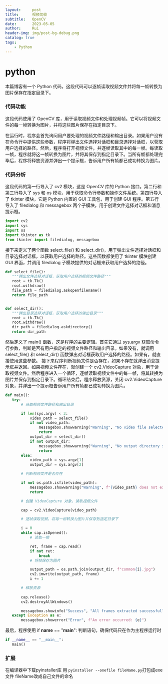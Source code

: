 ```yaml
---
layout:     post
title:      视频切帧
subtitle:   OpenCV
date:       2023-05-05
author:     Rui
header-img: img/post-bg-debug.png
catalog: true
tags:
    - Python
---
```


# python
本篇博客有一个 Python 代码，这段代码可以逐帧读取视频文件并将每一帧转换为图片保存在指定目录下。

### 代码功能
这段代码使用了 OpenCV 库，用于读取视频文件和处理视频帧。它可以将视频文件的每一帧转换为图片，并将这些图片保存在指定目录下。

在运行时，程序会首先询问用户要处理的视频文件路径和输出目录。如果用户没有在命令行中提供这些参数，程序将弹出文件选择对话框和目录选择对话框，以获取用户选择的路径。然后，程序将打开视频文件，并逐帧读取其中的每一帧。每读取一帧，程序就将这一帧转换为图片，并将其保存到指定目录下。当所有帧都处理完毕后，程序将释放资源并弹出一个提示框，告诉用户所有帧都已成功转换为图片。

### 代码分析
这段代码的第一行导入了 cv2 模块，这是 OpenCV 库的 Python 接口。第二行和第三行导入了 sys 和 os 模块，用于获取命令行参数和操作文件系统。第四行导入了 tkinter 模块，它是 Python 内置的 GUI 工具包，用于创建 GUI 程序。第五行导入了 filedialog 和 messagebox 两个子模块，用于创建文件选择对话框和消息提示框。
 ```python
import cv2
import sys
import os
import tkinter as tk
from tkinter import filedialog, messagebox
 ```

接下来定义了两个函数 select_file() 和 select_dir()，用于弹出文件选择对话框和目录选择对话框，以获取用户选择的路径。这些函数都使用了 tkinter 模块创建 GUI 界面，并调用 filedialog 子模块提供的对话框来获取用户选择的路径。
 ```python
def select_file():
    """弹出文件选择对话框，获取用户选择的视频文件路径"""
    root = tk.Tk()
    root.withdraw()
    file_path = filedialog.askopenfilename()
    return file_path


def select_dir():
    """弹出目录选择对话框，获取用户选择的输出目录"""
    root = tk.Tk()
    root.withdraw()
    dir_path = filedialog.askdirectory()
    return dir_path
 ```

然后定义了 main() 函数，这是程序的主要逻辑。首先它通过 sys.argv 获取命令行参数，判断是否有用户指定的视频文件路径和输出目录。如果没有，就调用 select_file() 和 select_dir() 函数弹出对话框获取用户选择的路径。如果有，就直接使用这些参数。
接下来程序判断视频文件是否存在，如果不存在就弹出消息提示框并返回。如果视频文件存在，就创建一个 cv2.VideoCapture 对象，用于读取视频文件。然后程序进入一个循环，逐帧读取视频文件中的每一帧，将其转换为图片并保存到指定目录下。循环结束后，程序释放资源，关闭 cv2.VideoCapture 对象，并弹出一个提示框告诉用户所有帧都已成功转换为图片。
 ```python
def main():
    try:
        # 获取视频文件路径和输出目录

        if len(sys.argv) < 3:
            video_path = select_file()
            if not video_path:
                messagebox.showwarning("Warning", "No video file selected.")
                return
            output_dir = select_dir()
            if not output_dir:
                messagebox.showwarning("Warning", "No output directory selected.")
                return
        else:
            video_path = sys.argv[1]
            output_dir = sys.argv[2]

        # 判断视频文件是否存在

        if not os.path.isfile(video_path):
            messagebox.showwarning("Warning", f"{video_path} does not exist.")
            return

        # 创建 VideoCapture 对象，读取视频文件

        cap = cv2.VideoCapture(video_path)

        # 逐帧读取视频，将每一帧转换为图片并保存到指定目录下

        i = 0
        while cap.isOpened():
            # 读取一帧

            ret, frame = cap.read()
            if not ret:
                break
            # 将帧保存为图片

            output_path = os.path.join(output_dir, f"common{i}.jpg")
            cv2.imwrite(output_path, frame)
            i += 1

        # 释放资源
        
        cap.release()
        cv2.destroyAllWindows()

        messagebox.showinfo("Success", "All frames extracted successfully.")
    except Exception as e:
        messagebox.showerror("Error", f"An error occurred: {e}")
 ```
最后，程序使用 if __name__ == "__main__": 判断语句，确保代码只在作为主程序运行时
 ```python
if __name__ == "__main__":
    main()
 ```
### 扩展
在编译器中下载pyinstaller库
用 ```pyinstaller --onefile fileName.py```打包成exe文件 fileName改成自己文件的命名

